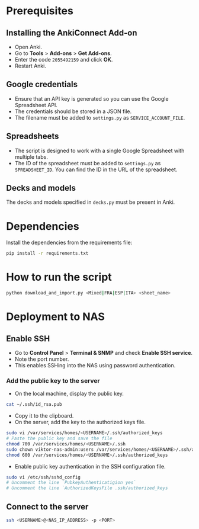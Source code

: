 # Prerequisites
## Installing the AnkiConnect Add-on
- Open Anki.
- Go to **Tools** > **Add-ons** > **Get Add-ons**.
- Enter the code `2055492159` and click **OK**.
- Restart Anki.

## Google credentials
- Ensure that an API key is generated so you can use the Google Spreadsheet API.
- The credentials should be stored in a JSON file. 
- The filename must be added to `settings.py` as `SERVICE_ACCOUNT_FILE`.

## Spreadsheets
- The script is designed to work with a single Google Spreadsheet with multiple tabs.
- The ID of the spreadsheet must be added to `settings.py` as `SPREADSHEET_ID`. You can find the ID in the URL of the spreadsheet.

## Decks and models
The decks and models specified in `decks.py` must be present in Anki.

# Dependencies
Install the dependencies from the requirements file:
```bash
pip install -r requirements.txt
```

# How to run the script
```bash
python download_and_import.py <Mixed|FRA|ESP|ITA> <sheet_name>
```

# Deployment to NAS
## Enable SSH
- Go to **Control Panel** > **Terminal & SNMP** and check **Enable SSH service**.
- Note the port number.
- This enables SSHing into the NAS using password authentication.

### Add the public key to the server
- On the local machine, display the public key.
```bash
cat ~/.ssh/id_rsa.pub
```
- Copy it to the clipboard.
- On the server, add the key to the authorized keys file.
```bash
sudo vi /var/services/homes/<USERNAME>/.ssh/authorized_keys
# Paste the public key and save the file
chmod 700 /var/services/homes/<USERNAME>/.ssh
sudo chown viktor-nas-admin:users /var/services/homes/<USERNAME>/.ssh/authorized_keys
chmod 600 /var/services/homes/<USERNAME>/.ssh/authorized_keys
```
- Enable public key authentication in the SSH configuration file.
```bash
sudo vi /etc/ssh/sshd_config
# Uncomment the line `PubkeyAuthenticatigion yes`
# Uncomment the line `AuthorizedKeysFile .ssh/authorized_keys
```

## Connect to the server
```bash
ssh <USERNAME>@<NAS_IP_ADDRESS> -p <PORT>
```
